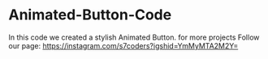 # Animated-Button-Code
In this code we created a stylish Animated Button. for more projects Follow our page: https://instagram.com/s7coders?igshid=YmMyMTA2M2Y=
